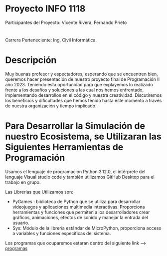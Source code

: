 # Proyecto INFO 1118
Participantes del Proyecto: Vicente Rivera, Fernando Prieto
#
Carrera Perteneciente: Ing. Civil Informática.        

# Descripción 
Muy buenas profesor y espectadores, esperando que se encuentren bien, queremos hacer presentación de nuestro proyecto final de Programación II año 2023.
Teniendo esta oportunidad para que explayemos lo realizado frente a los desafíos y soluciones a las cual nos hemos enfrentado, implementando desarrollos en el código y nuestra creatividad.
Discutiremos los beneficios y dificultades que hemos tenido hasta este momento a través de nuestra organización y tiempo implicado. 


# Para Desarrollar la Simulación de nuestro Ecosistema, se Utilizaran las Siguientes Herramientas de Programación
Usamos el lenguaje de programacion Python 3.12.0, el intérprete del lenguaje  Visual studio code y también utilizamos GitHub Desktop para el trabajo en grupo.

Las Librerias que Utilizamos son: 

+ PyGames : biblioteca de Python que se utiliza para desarrollar videojuegos y aplicaciones multimedia interactivas. Proporciona herramientas y funciones que permiten a los desarrolladores crear gráficos, animaciones, efectos de sonido y manejar la entrada del usuario.
+ Sys: Módulo de la librería estándar de MicroPython, proporciona acceso a variables y funciones específicas del sistema.

Los programas que ocuparemos estaran dentro del siguiente link --> [programas](https://drive.google.com/drive/folders/1mwAAq_y6OmhLmySDE-CxzDlTXKNUx4OL?usp=sharing)
